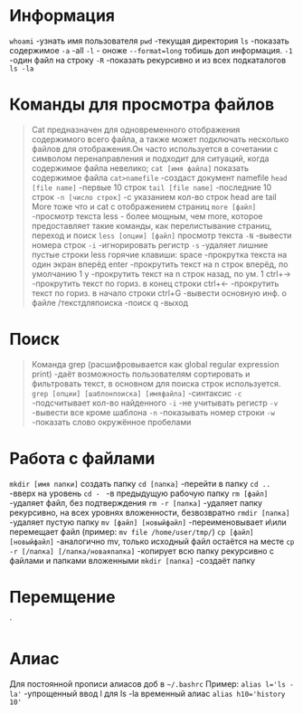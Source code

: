 # Информация
`whoami` -узнать имя пользователя
`pwd` -текущая директория
`ls` -показать содержимое
    `-a` -all
    `-l` - оноже `--format=long` тобишь доп информация.
    `-1` -один файл на строку
    `-R` -показать рекурсивно и из всех подкаталогов
`ls -la`
# Команды для просмотра файлов
> Cat предназначен для одновременного отображения содержимого всего файла, а также может подключать несколько файлов для отображения.Он часто используется в сочетании с символом перенаправления и подходит для ситуаций, когда содержимое файла невелико;
`cat [имя файла]` показать содержимое файла
`cat>namefile` -создаст документ namefile
`head [file name]` -первые 10 строк
`tail [file name]` -последние 10 строк
    `-n [число строк]` -с указанием кол-во строк head are tail
> More тоже что и  cat с отображением страниц
`more [файл]` -просмотр текста
> less - более мощным, чем more, которое предоставляет такие команды, как перелистывание страниц, переход и поиск
`less [опции] [файл]` просмотр текста
    `-N` -вывести номера строк
    `-i` -игнорировать регистр
    `-s` -удаляет лишние пустые строки
less горячие клавиши: 
    space -прокрутка текста на один экран вперёд
    enter -прокрутить текст на n строк вперёд, по умолчанию 1
    y -прокрутить текст на n строк назад, по ум. 1
    ctrl+→ -прокрутить текст по гориз. в конец строки
    ctrl+← -прокрутить текст по гориз. в начало строки
    ctrl+G -вывести основную инф. о файле
    /текстдляпоиска -поиск
    q -выход
# Поиск
> Команда grep (расшифровывается как global regular expression print) -даёт возможность пользователям сортировать и фильтровать текст, в основном для поиска строк используется.
`grep [опции] [шаблонпоиска] [имяфайла]` -синтаксис
    `-c` -подсчитывает кол-во найденного
    `-i` -не учитывать регистр
    `-v` -вывести все кроме шаблона
    `-n` -показывать номер строки
    `-w` -показать слово окружённое пробелами
# Работа с файлами
`mkdir [имя папки]` создать папку
`cd [папка]` -перейти в папку
`cd ..` -вверх на уровень
`cd - ` -в предыдущую рабочую папку
`rm [файл]` -удаляет файл, без подтверждения
`rm -r [папка]` -удаляет папку рекурсивно, на всех уровнях вложенности, безвозвратно
`rmdir [папка]` -удаляет пустую папку
`mv [файл] [новыйфайл]` -переименовывает и\или перемещает файл (пример: `mv file /home/user/tmp/`)
`cp [файл] [новыйфайл]` -аналогично mv, только исходный файл остаётся на месте
`cp -r [/папка] [/папка/новаяпапка]` -копирует всю папку рекурсивно с файлами и папками вложенными
`mkdir [папка]` -создаёт папку
# Перемщение

`
# Алиас
Для постоянной прописи алиасов доб в `~/.bashrc`
Пример: `alias l='ls -la'` -упрощенный ввод l для ls -la
временный алиас `alias h10='history 10'`